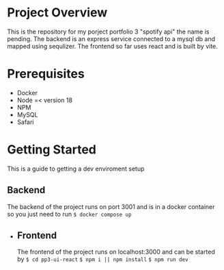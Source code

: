 # Project Overview
This is the repository for my porject portfolio 3 "spotify api" the name is pending. The backend is an express service connected to a mysql db and mapped using sequlizer. The frontend so far uses react and is built by vite.

# Prerequisites
- Docker 
- Node =< version 18
- NPM
- MySQL
- Safari

# Getting Started
This is a guide to getting a  dev enviroment setup

## Backend
The backend of the project runs on port 3001 and is in a docker container so you just need to run
    `$ docker compose up`

- ## Frontend 
    The frontend of the project runs on localhost:3000 and can be started by 
    `$ cd pp3-ui-react`
    `$ npm i || npm install`
    `$ npm run dev`